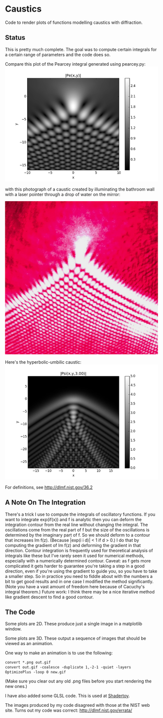 Caustics
========
Code to render plots of functions modelling caustics with diffraction.

Status
------
This is pretty much complete. The goal was to compute certain integrals for a certain range of parameters and the code does so.

Compare this plot of the Pearcey integral generated using pearcey.py:
![Plot of absolute value of Pearcey function](Plot_of_absolute_value_of_Pearcey_integral.png?raw=true)

with this photograph of a caustic created by illuminating the bathroom wall with a laser pointer through a drop of water on the mirror:

![Photograph of a cusp caustic](A_photograph_of_a_cusp_caustic.png?raw=true)

Here's the hyperbolic-umbilic caustic:
![Plot of absolute value of Hyperbolic-Umbilic function](Plot_of_absolute_value_of_hyperbolic_umbilic_integral.png?raw=true)

For definitions, see http://dlmf.nist.gov/36.2

A Note On The Integration
-------------------------
There's a trick I use to compute the integrals of oscillatory functions.
If you want to integrate exp(if(x)) and f is analytic then you can deform the integration contour from the real line without changing the integral.
The oscillations come from the real part of f but the size of the oscillations is determined by the imaginary part of f.
So we should deform to a contour that increases Im f(z).
(Because |exp(i i d)| < 1 if d > 0.)
I do that by computing the gradient of Im f(z) and deforming the gradient in that direction.
Contour integration is frequently used for theoretical analysis of integrals like these but I've rarely seen it used for
numerical methods, especially with a numerically determined contour.
Caveat: as f gets more complicated it gets harder to guarantee you're taking a step in a good direction, even if you're using the
gradient to guide you, so you have to take a smaller step.
So in practice you need to fiddle about with the numbers a bit to get good results and in one case I modified the method significantly.
(Note you have a vast amount of freedom here because of Cacuchy's integral theorem.)
Future work: I think there may be a nice iterative method like gradient descent to find a good contour.

The Code
--------

Some plots are 2D. These produce just a single image in a matplotlib window.

Some plots are 3D. These output a sequence of images that should be viewed as an animation.

One way to make an animation is to use the following:

    convert *.png out.gif
    convert out.gif -coalesce -duplicate 1,-2-1 -quiet -layers OptimizePlus -loop 0 new.gif

(Make sure you clear out any old .png files before you start rendering the new ones.)

I have also added some GLSL code. This is used at [Shadertoy](https://www.shadertoy.com/view/ltlyzj).

The images produced by my code disagreed with those at the NIST web site.
Turns out my code was correct: http://dlmf.nist.gov/errata/

